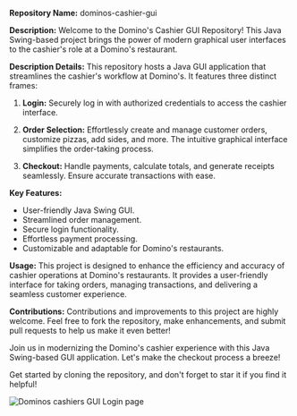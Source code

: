 **Repository Name:** dominos-cashier-gui

**Description:**
Welcome to the Domino's Cashier GUI Repository! This Java Swing-based project brings the power of modern graphical user interfaces to the cashier's role at a Domino's restaurant.

**Description Details:**
This repository hosts a Java GUI application that streamlines the cashier's workflow at Domino's. It features three distinct frames:

1. **Login:** Securely log in with authorized credentials to access the cashier interface.

2. **Order Selection:** Effortlessly create and manage customer orders, customize pizzas, add sides, and more. The intuitive graphical interface simplifies the order-taking process.

3. **Checkout:** Handle payments, calculate totals, and generate receipts seamlessly. Ensure accurate transactions with ease.

**Key Features:**
- User-friendly Java Swing GUI.
- Streamlined order management.
- Secure login functionality.
- Effortless payment processing.
- Customizable and adaptable for Domino's restaurants.

**Usage:**
This project is designed to enhance the efficiency and accuracy of cashier operations at Domino's restaurants. It provides a user-friendly interface for taking orders, managing transactions, and delivering a seamless customer experience.

**Contributions:**
Contributions and improvements to this project are highly welcome. Feel free to fork the repository, make enhancements, and submit pull requests to help us make it even better!

Join us in modernizing the Domino's cashier experience with this Java Swing-based GUI application. Let's make the checkout process a breeze!

Get started by cloning the repository, and don't forget to star it if you find it helpful!

![Dominos cashiers GUI Login page](CASIOmax\dominos-ordering-system\GUIFrames\f1pizza.png)
